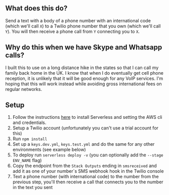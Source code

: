 ## What does this do?

Send a text with a body of a phone number with an international code (which we'll call `X`) to a Twilio phone number that you own (which we'll call `Y`). You will then receive a phone call from `Y` connecting you to `X`.

## Why do this when we have Skype and Whatsapp calls?

I built this to use on a long distance hike in the states so that I can call my family back home in the UK. I know that when I do eventually get cell phone reception, it is unlikely that it will be good enough for any VoIP services. I'm hoping that this will work instead while avoiding gross international fees on regular networks. 

## Setup

1. Follow the instructions [here](https://serverless.com/framework/docs/providers/aws/guide/installation/) to install Serverless and setting the AWS cli and credentials.
1. Setup a Twilio account (unfortunately you can't use a trial account for this)
1. Run `npm install`
1. Set up a `keys.dev.yml`, `keys.test.yml` and do the same for any other environments (see example below)
1. To deploy run `serverless deploy -v` (you can optionally add the `--stage ENV_NAME` flag)
1. Copy the endpoint from the `Stack Outputs` ending in `smsreceived` and add it as one of your number`s SMS webhook hook in the Twilio console
1. Text a phone number (with international code) to the number from the previous step, you'll then receive a call that connects you to the number in the text you sent

